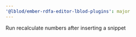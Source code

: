 ```yaml
---
'@lblod/ember-rdfa-editor-lblod-plugins': major
---
```


Run recalculate numbers after inserting a snippet
